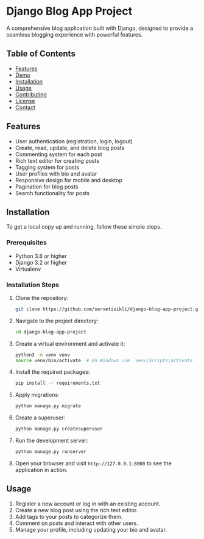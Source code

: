 # Django Blog App Project

A comprehensive blog application built with Django, designed to provide a seamless blogging experience with powerful features.

## Table of Contents

- [Features](#features)
- [Demo](#demo)
- [Installation](#installation)
- [Usage](#usage)
- [Contributing](#contributing)
- [License](#license)
- [Contact](#contact)

## Features

- User authentication (registration, login, logout)
- Create, read, update, and delete blog posts
- Commenting system for each post
- Rich text editor for creating posts
- Tagging system for posts
- User profiles with bio and avatar
- Responsive design for mobile and desktop
- Pagination for blog posts
- Search functionality for posts

## Installation

To get a local copy up and running, follow these simple steps.

### Prerequisites

- Python 3.8 or higher
- Django 3.2 or higher
- Virtualenv

### Installation Steps

1. Clone the repository:

    ```sh
    git clone https://github.com/servetisikli/django-blog-app-project.git
    ```

2. Navigate to the project directory:

    ```sh
    cd django-blog-app-project
    ```

3. Create a virtual environment and activate it:

    ```sh
    python3 -m venv venv
    source venv/bin/activate  # On Windows use `venv\Scripts\activate`
    ```

4. Install the required packages:

    ```sh
    pip install -r requirements.txt
    ```

5. Apply migrations:

    ```sh
    python manage.py migrate
    ```

6. Create a superuser:

    ```sh
    python manage.py createsuperuser
    ```

7. Run the development server:

    ```sh
    python manage.py runserver
    ```

8. Open your browser and visit `http://127.0.0.1:8000` to see the application in action.

## Usage

1. Register a new account or log in with an existing account.
2. Create a new blog post using the rich text editor.
3. Add tags to your posts to categorize them.
4. Comment on posts and interact with other users.
5. Manage your profile, including updating your bio and avatar.
